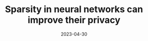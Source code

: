 ---
title: "Sparsity in neural networks can improve their privacy"
collection: publications
permalink: /publication/2023-04-30-privacysnn
type: conf
date: 2023-04-30
venue: 'GRETSI'
paperurl: 'https://arxiv.org/abs/2304.10553'
---